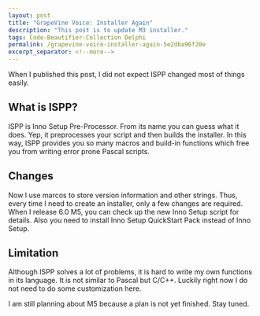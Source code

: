 ```yaml
---
layout: post
title: "GrapeVine Voice: Installer Again"
description: "This post is to update M3 installer."
tags: Code-Beautifier-Collection Delphi
permalink: /grapevine-voice-installer-again-5e2dba96f20e
excerpt_separator: <!--more-->
---
```

When I published this post, I did not expect ISPP changed most of things easily.

## What is ISPP?

ISPP is Inno Setup Pre-Processor. From its name you can guess what it does. Yep, it preprocesses your script and then builds the installer. In this way, ISPP provides you so many macros and build-in functions which free you from writing error prone Pascal scripts.

## Changes

Now I use marcos to store version information and other strings. Thus, every time I need to create an installer, only a few changes are required. When I release 6.0 M5, you can check up the new Inno Setup script for details. Also you need to install Inno Setup QuickStart Pack instead of Inno Setup.

## Limitation

Although ISPP solves a lot of problems, it is hard to write my own functions in its language. It is not similar to Pascal but C/C++. Luckily right now I do not need to do some customization here.

I am still planning about M5 because a plan is not yet finished. Stay tuned.
<!--more-->